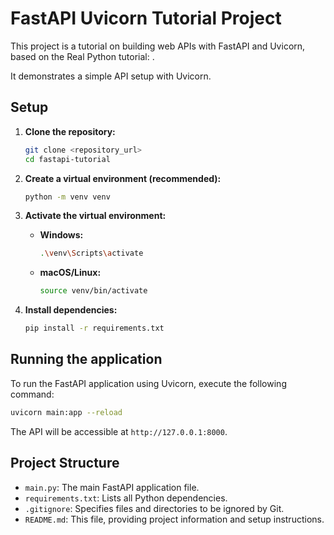 # FastAPI Uvicorn Tutorial Project

This project is a tutorial on building web APIs with FastAPI and Uvicorn, based on the Real Python tutorial: <mcurl name="Using FastAPI to Build Python Web APIs" url="https://realpython.com/fastapi-python-web-apis/#what-is-fastapi"></mcurl>.

It demonstrates a simple API setup with Uvicorn.

## Setup

1.  **Clone the repository:**
    ```bash
    git clone <repository_url>
    cd fastapi-tutorial
    ```

2.  **Create a virtual environment (recommended):**
    ```bash
    python -m venv venv
    ```

3.  **Activate the virtual environment:**
    *   **Windows:**
        ```bash
        .\venv\Scripts\activate
        ```
    *   **macOS/Linux:**
        ```bash
        source venv/bin/activate
        ```

4.  **Install dependencies:**
    ```bash
    pip install -r requirements.txt
    ```

## Running the application

To run the FastAPI application using Uvicorn, execute the following command:

```bash
uvicorn main:app --reload
```

The API will be accessible at `http://127.0.0.1:8000`.

## Project Structure

-   `main.py`: The main FastAPI application file.
-   `requirements.txt`: Lists all Python dependencies.
-   `.gitignore`: Specifies files and directories to be ignored by Git.
-   `README.md`: This file, providing project information and setup instructions.